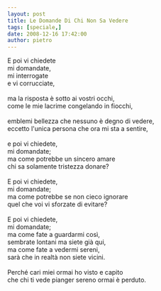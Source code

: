 ```yaml
---
layout: post
title: Le Domande Di Chi Non Sa Vedere
tags: [speciale,]
date: 2008-12-16 17:42:00
author: pietro
---
```

E poi vi chiedete<br/>mi domandate,<br/>mi interrogate<br/>e vi corrucciate,<br/><br/>ma la risposta è sotto ai vostri occhi,<br/>come le mie lacrime congelando in fiocchi,<br/><br/>emblemi bellezza che nessuno è degno di vedere,<br/>eccetto l'unica persona che ora mi sta a sentire,<br/><br/>e poi vi chiedete,<br/>mi domandate;<br/>ma come potrebbe un sincero amare<br/>chi sa solamente tristezza donare?<br/><br/>E poi vi chiedete,<br/>mi domandate;<br/>ma come potrebbe se non cieco ignorare<br/>quel che voi vi sforzate di evitare?<br/><br/>E poi vi chiedete,<br/>mi domandate;<br/>ma come fate a guardarmi così,<br/>sembrate lontani ma siete già qui,<br/>ma come fate a vedermi sereni,<br/>sarà che in realtà non siete vicini.<br/><br/>Perché cari miei ormai ho visto e capito<br/>che chi ti vede pianger sereno ormai è perduto.
